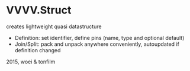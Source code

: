 VVVV.Struct
==============
creates lightweight quasi datastructure

* Definition: set identifier, define pins (name, type and optional default)
* Join/Split: pack and unpack anywhere conveniently, autoupdated if definition changed

2015, woei & tonfilm